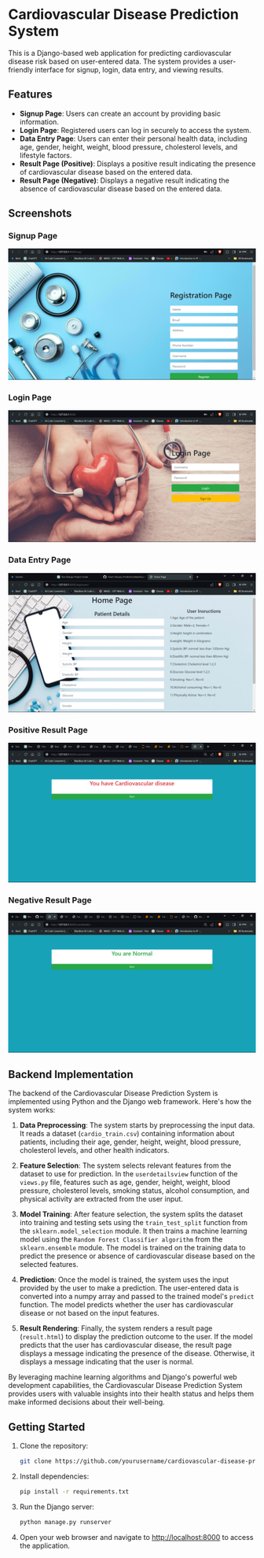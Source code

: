 ﻿# Cardiovascular Disease Prediction System

This is a Django-based web application for predicting cardiovascular disease risk based on user-entered data. The system provides a user-friendly interface for signup, login, data entry, and viewing results.

## Features

- **Signup Page**: Users can create an account by providing basic information.
- **Login Page**: Registered users can log in securely to access the system.
- **Data Entry Page**: Users can enter their personal health data, including age, gender, height, weight, blood pressure, cholesterol levels, and lifestyle factors.
- **Result Page (Positive)**: Displays a positive result indicating the presence of cardiovascular disease based on the entered data.
- **Result Page (Negative)**: Displays a negative result indicating the absence of cardiovascular disease based on the entered data.

## Screenshots

### Signup Page
![Signup Page](images/signup_page.png)

### Login Page
![Login Page](images/login_page.png)

### Data Entry Page
![Data Entry Page](images/data_entry_page.png)

### Positive Result Page
![Positive Result](images/positive_result.png)

### Negative Result Page
![Negative Result](images/negative_result.png)

## Backend Implementation

The backend of the Cardiovascular Disease Prediction System is implemented using Python and the Django web framework. Here's how the system works:

1. **Data Preprocessing**: The system starts by preprocessing the input data. It reads a dataset (`cardio_train.csv`) containing information about patients, including their age, gender, height, weight, blood pressure, cholesterol levels, and other health indicators.

2. **Feature Selection**: The system selects relevant features from the dataset to use for prediction. In the `userdetailsview` function of the `views.py` file, features such as age, gender, height, weight, blood pressure, cholesterol levels, smoking status, alcohol consumption, and physical activity are extracted from the user input.

3. **Model Training**: After feature selection, the system splits the dataset into training and testing sets using the `train_test_split` function from the `sklearn.model_selection` module. It then trains a machine learning model using the `Random Forest Classifier algorithm` from the `sklearn.ensemble` module. The model is trained on the training data to predict the presence or absence of cardiovascular disease based on the selected features.

4. **Prediction**: Once the model is trained, the system uses the input provided by the user to make a prediction. The user-entered data is converted into a numpy array and passed to the trained model's `predict` function. The model predicts whether the user has cardiovascular disease or not based on the input features.

5. **Result Rendering**: Finally, the system renders a result page (`result.html`) to display the prediction outcome to the user. If the model predicts that the user has cardiovascular disease, the result page displays a message indicating the presence of the disease. Otherwise, it displays a message indicating that the user is normal.

By leveraging machine learning algorithms and Django's powerful web development capabilities, the Cardiovascular Disease Prediction System provides users with valuable insights into their health status and helps them make informed decisions about their well-being.

## Getting Started

1. Clone the repository:

   ```bash
   git clone https://github.com/yourusername/cardiovascular-disease-prediction.git
   ```

2. Install dependencies:

   ```bash
   pip install -r requirements.txt
   ```

3. Run the Django server:

   ```bash
   python manage.py runserver
   ```

4. Open your web browser and navigate to [http://localhost:8000](http://localhost:8000) to access the application.
